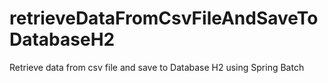 # retrieveDataFromCsvFileAndSaveToDatabaseH2
Retrieve data from csv file and save to Database H2 using Spring Batch
